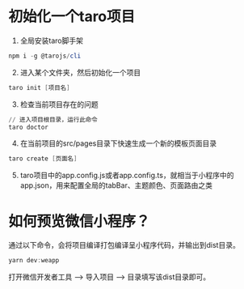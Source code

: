 # 初始化一个taro项目

1. 全局安装taro脚手架

```powershell
npm i -g @tarojs/cli
```

2. 进入某个文件夹，然后初始化一个项目

```powershell
taro init [项目名]
```

3. 检查当前项目存在的问题

```powershell
// 进入项目根目录，运行此命令
taro doctor
```

4. 在当前项目的src/pages目录下快速生成一个新的模板页面目录

```powershell
taro create [页面名]
```

5. taro项目中的app.config.js或者app.config.ts，就相当于小程序中的app.json，用来配置全局的tabBar、主题颜色、页面路由之类

# 如何预览微信小程序？

通过以下命令，会将项目编译打包编译呈小程序代码，并输出到dist目录。

```powershell
yarn dev:weapp
```

打开微信开发者工具 --> 导入项目 --> 目录填写该dist目录即可。


